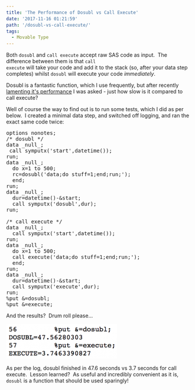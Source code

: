 ```yaml
---
title: 'The Performance of Dosubl vs Call Execute'
date: '2017-11-16 01:21:59'
path: '/dosubl-vs-call-execute/'
tags:
  - Movable Type
---
```


Both <code>dosubl</code> and <code>call execute</code> accept raw SAS code as input.  The difference between them is that <code>call execute</code> will take your code and add it to the stack (so, after your data step completes) whilst <code>dosubl</code> will execute your code <em>immediately</em>.

Dosubl is a fantastic function, which I use frequently, but after recently <a href="https://www.linkedin.com/feed/update/urn:li:activity:6334095623373099008?commentUrn=urn%3Ali%3Acomment%3A%28activity%3A6334034113179242496%2C6334095608772726784%29">lamenting it's performance</a> I was asked - just how slow is it compared to call execute?

Well of course the way to find out is to run some tests, which I did as per below.  I created a minimal data step, and switched off logging, and ran the exact same code twice:
<pre>options nonotes;
/* dosubl */
data _null_;
 call symputx('start',datetime());
run;
data _null_;
  do x=1 to 500;
  rc=dosubl('data;do stuff=1;end;run;');
  end;
run;
data _null_;
  dur=datetime()-&amp;start;
  call symputx('dosubl',dur);
run;

/* call execute */
data _null_;
  call symputx('start',datetime());
run;
data _null_;
  do x=1 to 500;
  call execute('data;do stuff=1;end;run;');
  end;
run;
data _null_;
  dur=datetime()-&amp;start;
  call symputx('execute',dur);
run;
%put &amp;=dosubl;
%put &amp;=execute;
</pre>
And the results?  Drum roll please...

<img class="alignnone size-medium wp-image-263" src="../images/Screen-Shot-2017-11-16-at-01.12.39-300x94.png" alt="" width="300" height="94" />

As per the log, dosubl finished in 47.6 seconds vs 3.7 seconds for call execute.  Lesson learned?  As useful and incredibly convenient as it is, <code>dosubl</code> is a function that should be used sparingly!